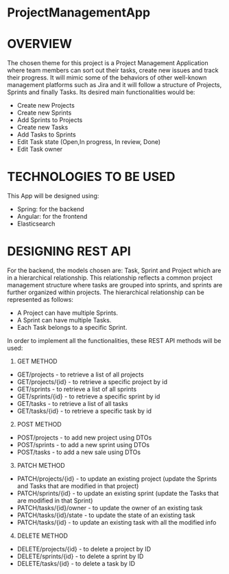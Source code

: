 # ProjectManagementApp


# OVERVIEW
The chosen theme for this project is a Project Management Application where team members 
can sort out their tasks, create new issues and track their progress. It will mimic some of the behaviors of other 
well-known management platforms such as Jira and it will follow a structure of Projects, Sprints and finally Tasks. Its desired main functionalities would be:
- Create new Projects
- Create new Sprints
- Add Sprints to Projects
- Create new Tasks
- Add Tasks to Sprints
- Edit Task state (Open,In progress, In review, Done)
- Edit Task owner
  
# TECHNOLOGIES TO BE USED 
This App will be designed using:
- Spring: for the backend
- Angular: for the frontend
- Elasticsearch

# DESIGNING REST API

For the backend, the models chosen are: Task, Sprint and Project which are in a hierarchical 
relationship. This relationship reflects a common project management structure where tasks are 
grouped into sprints, and sprints are further organized within projects.
The hierarchical relationship can be represented as follows:
- A Project can have multiple Sprints.
- A Sprint can have multiple Tasks.
- Each Task belongs to a specific Sprint.

In order to implement all the functionalities, these REST API methods will be used: 
1. GET METHOD
  - GET/projects - to retrieve a list of all projects
  - GET/projects/{id} - to retrieve a specific project by id
  - GET/sprints - to retrieve a list of all sprints
  - GET/sprints/{id} - to retrieve a specific sprint by id
  - GET/tasks - to retrieve a list of all tasks
  - GET/tasks/{id} - to retrieve a specific task by id

2. POST METHOD
  - POST/projects - to add new project using DTOs
  - POST/sprints - to add a new sprint using DTOs
  - POST/tasks - to add a new sale using DTOs
    
3. PATCH METHOD
  - PATCH/projects/{id} - to update an existing project (update the Sprints and Tasks that are modified in that project)
  - PATCH/sprints/{id} - to update an existing sprint (update the Tasks that are modified in that Sprint)
  - PATCH/tasks/{id}/owner - to update the owner of an existing task
  - PATCH/tasks/{id}/state - to update the state of an existing task
  - PATCH/tasks/{id} - to update an existing task with all the modified info 
    
4. DELETE METHOD
  - DELETE/projects/{id} - to delete a project by ID
  - DELETE/sprints/{id} - to delete a sprint by ID
  - DELETE/tasks/{id} - to delete a task by ID

